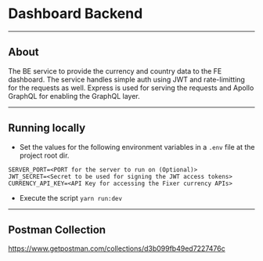 # Dashboard Backend

---

## About

The BE service to provide the currency and country data to the FE dashboard. The service handles simple auth using JWT and rate-limitting for the requests as well. Express is used for serving the requests and Apollo GraphQL for enabling the GraphQL layer.

---

## Running locally

- Set the values for the following environment variables in a `.env` file at the project root dir.

```
SERVER_PORT=<PORT for the server to run on (Optional)>
JWT_SECRET=<Secret to be used for signing the JWT access tokens>
CURRENCY_API_KEY=<API Key for accessing the Fixer currency APIs>
```

- Execute the script `yarn run:dev`

---

## Postman Collection

https://www.getpostman.com/collections/d3b099fb49ed7227476c
